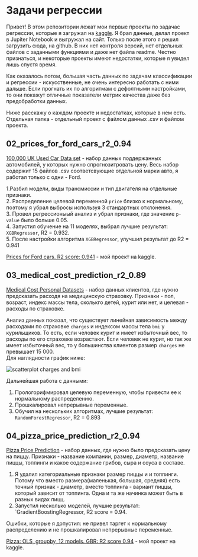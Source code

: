 # Задачи регрессии

Привет! В этом репозитории лежат мои первые проекты по задачас регрессии, которые я загружал на [kaggle](https://www.kaggle.com/agleev). Я брал данные, делал проект в Jupiter Notebook и выгружал на сайт. Только после этого я решил загрузить сюда, на github. В них нет контроля версий, нет отдельных файлов с заданными функциями и даже нет файла readme. Честно признаться, и некоторые проекты имеют недостатки, которые я увидел лишь спустя время.

Как оказалось потом, большая часть данных по задачам классификации и регрессии - искусственные, не очень интересно работать с ними дальше. Если прогнать их по алгоритмам с дефолтными настройками, то они покажут отличные показатели метрик качества даже без предобработки данных.

Ниже расскажу о каждом проекте и недостатках, которые в нем есть. Отдельная папка - отдельный проект с файлом данных .csv и файлом проекта.

## 02_prices_for_ford_cars_r2_0.94

[100,000 UK Used Car Data set](https://www.kaggle.com/adityadesai13/used-car-dataset-ford-and-mercedes) - набор данных поддержанных автомобилей, у которых нужно спрогнозитровать цену. Весь набор содержит 15 файлов .csv соответсвующие отдельной марки авто, я работал только с одни - Ford.

1.Разбил модели, виды трансмиссии и тип двигателя на отдельные признаки.  
2. Распределение целевой переменной `price` близко к нормальному, поэтому я убрал выбросы используя 3 стандартных отклонения.  
3. Провел регрессионыый анализ и убрал признаки, где значение `p-value` было больше 0.05.  
4. Запустил обучение на 11 моделях, выбрал лучшие результат: `XGBRegressor`, R2 = 0.932.  
5. После настройки алгоритма `XGBRegressor`, улучшил результат до R2 = 0.941  

[Prices for Ford cars. R2 score: 0.941](https://www.kaggle.com/agleev/prices-for-ford-cars-r2-score-0-941) - мой проект на kaggle.

## 03_medical_cost_prediction_r2_0.89

[Medical Cost Personal Datasets](https://www.kaggle.com/mirichoi0218/insurance) - набор данных клиентов, где нужно предсказать расходя на медицинскую страховку. Признаки - пол, возраст, индекс массы тела, сколькго детей, курит или нет, и целевая - расходы по страховке.

Анализ данных показал, что существует линейная зависимость между расходами по страховке `charges` и индексом массы тела `bmi` у курильщиков. То есть, если человек курит и имеет избыточный вес, то расходы по его страховке возрастают. Если человек не курит, но так же имеет избыточный вес, то у большинства клиентов размер `charges` не превышает 15 000.  
Для наглядности график ниже:

![scatterplot charges and bmi](https://www.kaggleusercontent.com/kf/80048443/eyJhbGciOiJkaXIiLCJlbmMiOiJBMTI4Q0JDLUhTMjU2In0..a4JhfI3MuYP9VrG02V76Aw.me38R2NaW9bU2GCn56BsfExGZSTL4F39NBzL80eq4EOl0df_XMJ-znN-BcqV-mqY9UCBBuEYXxjskGn4k5XGHcl8RLrsl0TDyI2w1p_WHXqbsObN6KMhXgNjRjbs2KFHYzgaCCYXFBH92o_T9ADzr8utOf_gN0I_7fBbtkB4fcGWhBpctnbJ5_nPHRhdj4z1QF_KJvthH4Zt_phJykGS4Nb_vvpArF-Ekm8QJTOnU_2vF7sdjaSw6yaqKbVPEKEvzj6Dhj6AkcTJ8GvWwE6KwQfaDKlGWb_QcAiRZ5zWScJfJzh6_skmFBYDVcgU4nucJZPvMK2sy1TrbBQgp4lOdgw--prSPh5mhfrxvSmWO0GejU6iViw6cJ5arW8savt6Ncfs6rJErYEwzMn3G44XiNebh3Jm3EZiBhmGBRpDzSU5MQiGXjjtDmjV9JTbUb2u4rdtfXQq4gHlY3LMVtVMccNK6R21dYxFeOOqDBpekHw90dgtZVZKBMYtPsimw3j5UmMSSxevQwWvux9roDe_Kx_3cHZeWjX21wyovmwxTlDsLeBalpY7zkP0rzCQAcTWMSFThA3TbWaf7s-HLT30eqjDK21JMjoxTK9MLEexZZINEs47nQYXb_FM_QTPGMDmsq8rReBaOPu5Vf-JuB5W--qmHC4p98CZ6Lw1REkZEqs.PA_Jpltkay_3CTZIcUYksQ/__results___files/__results___58_1.png "scatterplot")

Дальнейшая работа с данными:
1. Прологорифмировал целевую переменную, чтобы привести ее к нормальному распределению.
2. Прошкалировал непрерывные переменные.
3. Обучил на нескольких алгоритмах, лучшие результат: `RandomForestRegressor`, R2 = 0.893

## 04_pizza_price_prediction_r2_0.94

[Pizza Price Prediction](https://www.kaggle.com/knightbearr/pizza-price-prediction) - набор данных, где нужно было предсказать цену на пиццу. Признаки - название компании, размер, диаметр, название пиццы, топпинги и какое содержание грибов, сыра и соуса в составе.

1. Я удалил категориальные признаки размер пиццы и и топпинги. Потому что вместо размера(маленькая, большая, средняя) есть точный признак - диаметр, вместо топпинга - вариант пиццы, который зависит от топпинга. Одна и та же начинка может быть в разных видах пицц.
2. Запустил несколько моделей, лучшие результат: `GradientBoostingRegressor, R2 score = 0.94.

Ошибки, которые я допустил: не привел таргет к нормальному распределению и не прошкалировал непрерывные переменные.

[Pizza: OLS, groupby, 12 models. GBR: R2 score 0.94](https://www.kaggle.com/agleev/pizza-ols-groupby-12-models-gbr-r2-score-0-94) - мой проект на kaggle.

